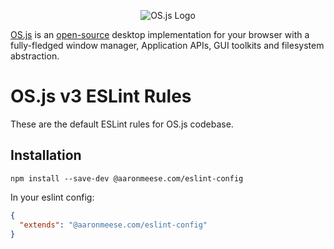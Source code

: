 <p align="center">
  <img alt="OS.js Logo" src="https://raw.githubusercontent.com/os-js/gfx/master/logo-big.png" />
</p>

[OS.js](https://www.os-js.org/) is an [open-source](https://raw.githubusercontent.com/os-js/OS.js/master/LICENSE) desktop implementation for your browser with a fully-fledged window manager, Application APIs, GUI toolkits and filesystem abstraction.

# OS.js v3 ESLint Rules

These are the default ESLint rules for OS.js codebase.

## Installation

```
npm install --save-dev @aaronmeese.com/eslint-config
```

In your eslint config:

```json
{
  "extends": "@aaronmeese.com/eslint-config"
}
```
